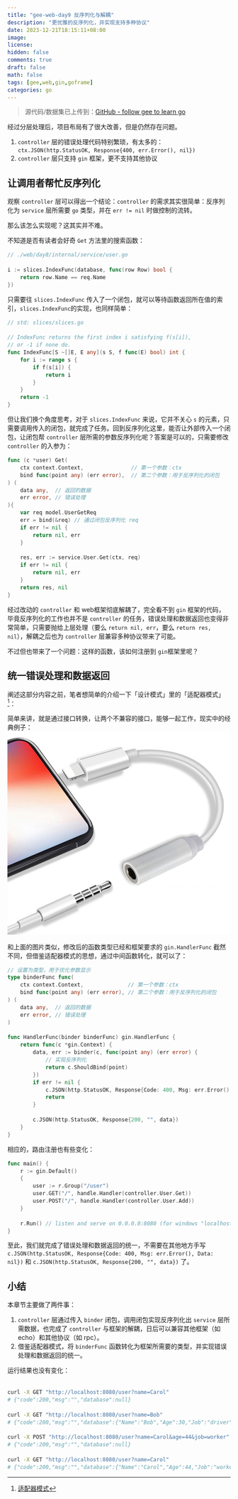 ```yaml
---
title: "gee-web-day9 反序列化与解耦"
description: "更优雅的反序列化，并实现支持多种协议"
date: 2023-12-21T18:15:11+08:00
image: 
license: 
hidden: false
comments: true
draft: false
math: false
tags: [gee,web,gin,goframe]
categories: go
---
```


> 源代码/数据集已上传到：[GitHub - follow gee to learn go](https://github.com/niluan304/gee)

经过分层处理后，项目布局有了很大改善，但是仍然存在问题。
1. `controller` 层的错误处理代码特别繁琐，有太多的：`ctx.JSON(http.StatusOK, Response{400, err.Error(), nil})`
2. `controller` 层只支持 `gin` 框架，更不支持其他协议


## 让调用者帮忙反序列化
观察 `controller` 层可以得出一个结论：`controller` 的需求其实很简单：反序列化为 `service` 层所需要 `go` 类型，并在  `err != nil` 时做控制的流转。

那么该怎么实现呢？这其实并不难。

不知道是否有读者会好奇 `Get` 方法里的搜索函数：
```go
// ./web/day8/internal/service/user.go

i := slices.IndexFunc(database, func(row Row) bool { 
    return row.Name == req.Name
})
```
只需要往 `slices.IndexFunc` 传入了一个闭包，就可以等待函数返回所在值的索引，`slices.IndexFunc`的实现，也同样简单：
```go
// std: slices/slices.go

// IndexFunc returns the first index i satisfying f(s[i]),
// or -1 if none do.
func IndexFunc[S ~[]E, E any](s S, f func(E) bool) int {
	for i := range s {
		if f(s[i]) {
			return i
		}
	}
	return -1
}
```

但让我们换个角度思考，对于 `slices.IndexFunc` 来说，它并不关心 `s` 的元素，只需要调用传入的闭包，就完成了任务。回到反序列化这里，能否让外部传入一个闭包，让闭包帮 `controller` 层所需的参数反序列化呢？答案是可以的，只需要修改 `controller` 的入参为：
```go
func (c *user) Get(
	ctx context.Context,               // 第一个参数：ctx
	bind func(point any) (err error),  // 第二个参数：用于反序列化的闭包
) (
	data any,  // 返回的数据
	err error, // 错误处理
){
	var req model.UserGetReq
	err = bind(&req) // 通过闭包反序列化 req
	if err != nil {
		return nil, err
	}

	res, err := service.User.Get(ctx, req)
	if err != nil {
		return nil, err
	}
	return res, nil
}
```

经过改动的 `controller` 和 web框架彻底解耦了，完全看不到 `gin` 框架的代码，毕竟反序列化的工作也并不是 `controller` 的任务，错误处理和数据返回也变得非常简单，只需要抛给上层处理（要么 `return nil, err`，要么 `return res, nil`），解耦之后也为 `controller` 层兼容多种协议带来了可能。

不过但也带来了一个问题：这样的函数，该如何注册到 `gin`框架里呢？


## 统一错误处理和数据返回
阐述这部分内容之前，笔者想简单的介绍一下「设计模式」里的「适配器模式」[^1]：
[^1]:[适配器模式](https://www.yuque.com/aceld/lfhu8y/vnhf4b#gVTIW)

简单来讲，就是通过接口转换，让两个不兼容的接口，能够一起工作，现实中的经典例子：
![](image.png)

和上面的图片类似，修改后的函数类型已经和框架要求的 `gin.HandlerFunc` 截然不同，但借鉴适配器模式的思想，通过中间函数转化，就可以了：
```go
// 设置为类型，用于优化参数显示
type binderFunc func(
	ctx context.Context,              // 第一个参数：ctx
	bind func(point any) (err error), // 第二个参数：用于反序列化的闭包
) (
	data any,  // 返回的数据
	err error, // 错误处理
)

func HandlerFunc(binder binderFunc) gin.HandlerFunc {
	return func(c *gin.Context) {
		data, err := binder(c, func(point any) (err error) {
			// 实现反序列化
			return c.ShouldBind(point)
		})
		if err != nil {
			c.JSON(http.StatusOK, Response{Code: 400, Msg: err.Error(), Data: nil})
			return
		}

		c.JSON(http.StatusOK, Response{200, "", data})
	}
}
```

相应的，路由注册也有些变化：
```go
func main() {
	r := gin.Default()
	{
		user := r.Group("/user")
		user.GET("/", handle.Handler(controller.User.Get))
		user.POST("/", handle.Handler(controller.User.Add))
	}

	r.Run() // listen and serve on 0.0.0.0:8080 (for windows "localhost:8080")
}
```

至此，我们就完成了错误处理和数据返回的统一，不需要在其他地方手写 `c.JSON(http.StatusOK, Response{Code: 400, Msg: err.Error(), Data: nil})` 和 `c.JSON(http.StatusOK, Response{200, "", data})` 了。



## 小结
本章节主要做了两件事：
1. `controller` 层通过传入 `binder` 闭包，调用闭包实现反序列化出 `service` 层所需数据，也完成了 `controller` 与框架的解耦，日后可以兼容其他框架（如 echo）和其他协议（如 rpc）。
2. 借鉴适配器模式，将 `binderFunc` 函数转化为框架所需要的类型，并实现错误处理和数据返回的统一。

运行结果也没有变化：
```sh

curl -X GET "http://localhost:8080/user?name=Carol"
# {"code":200,"msg":"","database":null}

curl -X GET "http://localhost:8080/user?name=Bob"
# {"code":200,"msg":"","database":{"Name":"Bob","Age":30,"Job":"driver"}}

curl -X POST "http://localhost:8080/user?name=Carol&age=44&job=worker"
# {"code":200,"msg":"","database":null}

curl -X GET "http://localhost:8080/user?name=Carol"
# {"code":200,"msg":"","database":{"Name":"Carol","Age":44,"Job":"worker"}}
```



 